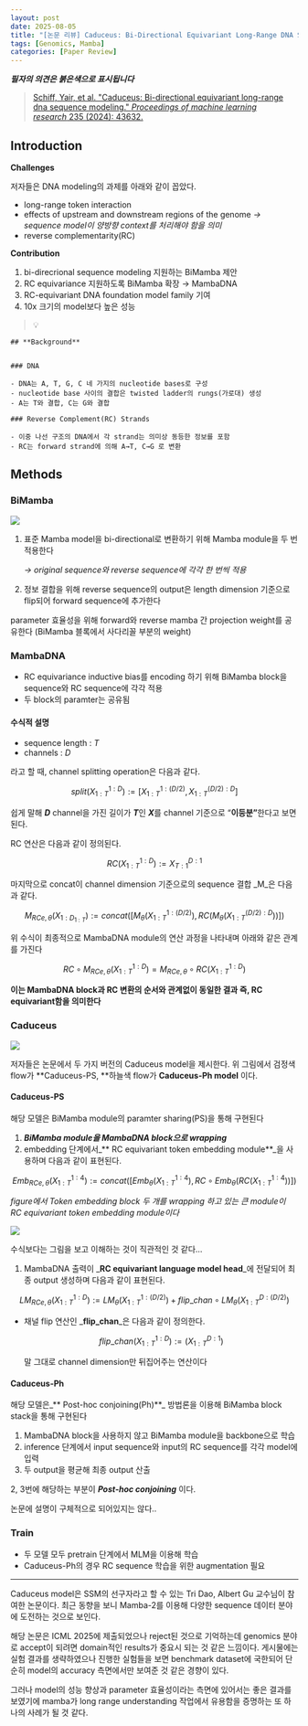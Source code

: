 ```yaml
---
layout: post
date: 2025-08-05
title: "[논문 리뷰] Caduceus: Bi-Directional Equivariant Long-Range DNA Sequence Modeling"
tags: [Genomics, Mamba]
categories: [Paper Review]
---
```


<span class="notion-red">_**필자의 의견은 붉은색으로 표시됩니다**_</span>


> [Schiff, Yair, et al. "Caduceus: Bi-directional equivariant long-range dna sequence modeling." ](https://pmc.ncbi.nlm.nih.gov/articles/PMC12189541/)[_Proceedings of machine learning research_](https://pmc.ncbi.nlm.nih.gov/articles/PMC12189541/)[ 235 (2024): 43632.](https://pmc.ncbi.nlm.nih.gov/articles/PMC12189541/)



## Introduction


**Challenges**


저자들은 DNA modeling의 과제를 아래와 같이 꼽았다.

- long-range token interaction
- effects of upstream and downstream regions of the genome 
_→ sequence model이 양방향 context를 처리해야 함을 의미_
- reverse complementarity(RC)

**Contribution**

1. bi-direcrional sequence modeling 지원하는 BiMamba 제안
1. RC equivariance 지원하도록 BiMamba 확장 → MambaDNA
1. RC-equivariant DNA foundation model family 기여
1. 10x 크기의 model보다 높은 성능

> 💡 


	## **Background**


	### DNA

	- DNA는 A, T, G, C 네 가지의 nucleotide bases로 구성
	- nucleotide base 사이의 결합은 twisted ladder의 rungs(가로대) 생성
	- A는 T와 결합, C는 G와 결합

	### Reverse Complement(RC) Strands

	- 이중 나선 구조의 DNA에서 각 strand는 의미상 동등한 정보를 포함
	- RC는 forward strand에 의해 A→T, C→G 로 변환


## Methods



### BiMamba


![](https://prod-files-secure.s3.us-west-2.amazonaws.com/542b861c-36a8-4051-84e5-8804b6728dba/2c247d59-7815-4980-99f0-8f0d21f445a7/image.png?X-Amz-Algorithm=AWS4-HMAC-SHA256&X-Amz-Content-Sha256=UNSIGNED-PAYLOAD&X-Amz-Credential=ASIAZI2LB466YLEQBDYX%2F20251011%2Fus-west-2%2Fs3%2Faws4_request&X-Amz-Date=20251011T220054Z&X-Amz-Expires=3600&X-Amz-Security-Token=IQoJb3JpZ2luX2VjEHMaCXVzLXdlc3QtMiJGMEQCIDk4%2FBfgT0E431zePbUxTg%2FihcBgWT0blsnIeqbv%2FSSfAiBLayWbKyj7HlQoDwhksIUuo2T0b9tlFh2Sdwn6OC8S7Sr%2FAwgcEAAaDDYzNzQyMzE4MzgwNSIMtu6GXMBpbLINqnnbKtwDAzSYYFF5P3hTkiz6tNTMGytdF%2B7AMTNF6WAoni6SkWEuL9ArJGBLa%2FPRqEq6OPi3ME7ligQwpqyXu0iNID4b%2FF6KZQzIb%2F%2FbFS0fcRvtMNkDhx1ezEFFCYaAiG8hkk3ykhZSUJpQG6N62lODGpgfPweEcGLKqrbSFKcm0Dgep48dVksoyCpbpgH9XBnQL8w%2BbImWahgjxS4xY3NVF3R%2BOv9VavtljWJqPuJ0NrNPU1sDoREU6jR1YQCdzobqtEks552oqPw3mMWSCL6lfyw8b2lpO3vgHARGAEeHjhwmziabYAtYDcePjT9JpZRFpJ7hJteTJx0J8ArEFDbINCVestcjQz3Tl6h6CAws2seDH7zqDIw1ktVhMxj2k6bGLq5Q2O0GSSea90v7YRNaxg6KRUMj7Fc1NhHpgPzdHM3eHcg8FoP3Cg7zCfHmDssogzUGI%2Fx3wmh25Sp8x2ozIkIZdfSKdb4MY7KKh%2F%2BI%2BA2twFpVeL34pYEs1ry7xintQSwfufb21hr5Z2J3oNjPpyiJ6FnjCwOX7dc3hqI43A%2FCeSuUxfKqTADB4IfwawpdqJ78Qaj%2FYGBqGOsEzI0T7i3UowOvW1Lzk8iZeicR%2BUJ71FH4PbNa%2BYjacdKKEaUwh8WqxwY6pgFQiKR4gmd%2Fb6QmBvPHxKPPimRU3pEVcHrnv4ZOvH0kyjKkVONz1gScW8MMM66uKaYA6K3ebMaW%2FY0oEi8sXkc9o%2FWviCd0CDQrd5or4i1ObI0OK8PmxVmL%2FCOF%2FfyckDRxdlckGEmOcMb8jo4scgRKBQj%2BcjIe0ILdVEkmw3t97%2FwEttbDlhN48IWepOnPJElgmeHXlKjovulvYnrDgt9ubWbSfbba&X-Amz-Signature=f62f1786f26ba4978e85bf95122bcfcb29a51e2f93ef8c9a36f7ff0c34b0a4d4&X-Amz-SignedHeaders=host&x-amz-checksum-mode=ENABLED&x-id=GetObject)

1. 표준 Mamba model을 bi-directional로 변환하기 위해 Mamba module을 두 번 적용한다

	_→ original sequence와 reverse sequence에 각각 한 번씩 적용_

1. 정보 결합을 위해 reverse sequence의 output은 length dimension 기준으로 flip되어 forward sequence에 추가한다

parameter 효율성을 위해 forward와 reverse mamba 간 projection weight를 공유한다 (BiMamba 블록에서 사다리꼴 부분의 weight)



### MambaDNA

- RC equivariance inductive bias를 encoding 하기 위해 BiMamba block을 sequence와 RC sequence에 각각 적용
- 두 block의 paramter는 공유됨


#### 수식적 설명

- sequence length : _T_
- channels : _D_

라고 할 때,  channel splitting operation은 다음과 같다.


$$
split(X^{1:D}_{1:T}):=[X^{1:(D/2)}_{1:T},X^{(D/2):D}_{1:T}]
$$


<span class="notion-red">쉽게 말해 </span><span class="notion-red">_**D**_</span><span class="notion-red"> channel을 가진 길이가 </span><span class="notion-red">_**T**_</span><span class="notion-red">인 </span><span class="notion-red">_**X**_</span><span class="notion-red">를 channel 기준으로 “</span><span class="notion-red">**이등분”**</span><span class="notion-red">한다고 보면 된다.</span>


RC 연산은 다음과 같이 정의된다.


$$
RC(X^{1:D}_{1:T}):=X^{D:1}_{T:1}
$$


마지막으로 concat이 channel dimension 기준으로의 sequence 결합 _M_은 다음과 같다.


$$
M_{RCe,\theta}(X_{1:D_{1:T}}):=concat([M_{\theta}(X^{1:(D/2)}_{1:T}),RC(M_{\theta}(X^{(D/2):D}_{1:T}))])
$$


위 수식이 최종적으로 MambaDNA module의 연산 과정을 나타내며 아래와 같은 관계를 가진다


$$
RC\circ M_{RCe,\theta}(X^{1:D}_{1:T}) = M_{RCe,\theta} \circ RC(X^{1:D}_{1:T})
$$


**이는 MambaDNA block과 RC 변환의 순서와 관계없이 동일한 결과 즉, RC equivariant함을 의미한다**



### Caduceus


![](https://prod-files-secure.s3.us-west-2.amazonaws.com/542b861c-36a8-4051-84e5-8804b6728dba/f94a60d7-8145-473b-aef9-7c68d3ec604a/image.png?X-Amz-Algorithm=AWS4-HMAC-SHA256&X-Amz-Content-Sha256=UNSIGNED-PAYLOAD&X-Amz-Credential=ASIAZI2LB466YLEQBDYX%2F20251011%2Fus-west-2%2Fs3%2Faws4_request&X-Amz-Date=20251011T220054Z&X-Amz-Expires=3600&X-Amz-Security-Token=IQoJb3JpZ2luX2VjEHMaCXVzLXdlc3QtMiJGMEQCIDk4%2FBfgT0E431zePbUxTg%2FihcBgWT0blsnIeqbv%2FSSfAiBLayWbKyj7HlQoDwhksIUuo2T0b9tlFh2Sdwn6OC8S7Sr%2FAwgcEAAaDDYzNzQyMzE4MzgwNSIMtu6GXMBpbLINqnnbKtwDAzSYYFF5P3hTkiz6tNTMGytdF%2B7AMTNF6WAoni6SkWEuL9ArJGBLa%2FPRqEq6OPi3ME7ligQwpqyXu0iNID4b%2FF6KZQzIb%2F%2FbFS0fcRvtMNkDhx1ezEFFCYaAiG8hkk3ykhZSUJpQG6N62lODGpgfPweEcGLKqrbSFKcm0Dgep48dVksoyCpbpgH9XBnQL8w%2BbImWahgjxS4xY3NVF3R%2BOv9VavtljWJqPuJ0NrNPU1sDoREU6jR1YQCdzobqtEks552oqPw3mMWSCL6lfyw8b2lpO3vgHARGAEeHjhwmziabYAtYDcePjT9JpZRFpJ7hJteTJx0J8ArEFDbINCVestcjQz3Tl6h6CAws2seDH7zqDIw1ktVhMxj2k6bGLq5Q2O0GSSea90v7YRNaxg6KRUMj7Fc1NhHpgPzdHM3eHcg8FoP3Cg7zCfHmDssogzUGI%2Fx3wmh25Sp8x2ozIkIZdfSKdb4MY7KKh%2F%2BI%2BA2twFpVeL34pYEs1ry7xintQSwfufb21hr5Z2J3oNjPpyiJ6FnjCwOX7dc3hqI43A%2FCeSuUxfKqTADB4IfwawpdqJ78Qaj%2FYGBqGOsEzI0T7i3UowOvW1Lzk8iZeicR%2BUJ71FH4PbNa%2BYjacdKKEaUwh8WqxwY6pgFQiKR4gmd%2Fb6QmBvPHxKPPimRU3pEVcHrnv4ZOvH0kyjKkVONz1gScW8MMM66uKaYA6K3ebMaW%2FY0oEi8sXkc9o%2FWviCd0CDQrd5or4i1ObI0OK8PmxVmL%2FCOF%2FfyckDRxdlckGEmOcMb8jo4scgRKBQj%2BcjIe0ILdVEkmw3t97%2FwEttbDlhN48IWepOnPJElgmeHXlKjovulvYnrDgt9ubWbSfbba&X-Amz-Signature=2f6d770daaaac3be417a824141c79791cc982d7abc605020e3bbe1c3b3bc9a2b&X-Amz-SignedHeaders=host&x-amz-checksum-mode=ENABLED&x-id=GetObject)


저자들은 논문에서 두 가지 버전의 Caduceus model을 제시한다. 위 그림에서 검정색 flow가 **Caduceus-PS, **하늘색 flow가 **Caduceus-Ph model** 이다.



#### Caduceus-PS


해당 모델은 BiMamba module의 paramter sharing(PS)을 통해 구현된다

1. _**BiMamba module을 MambaDNA block으로 wrapping**_
1. embedding 단계에서_** RC equivariant token embedding module**_을 사용하며 다음과 같이 표현된다.

$$
Emb_{RCe,\theta}(X^{1:4}_{1:T}):=concat([Emb_{\theta}(X^{1:4}_{1:T}),RC \circ Emb_{\theta}(RC(X^{1:4}_{1:T}))])
$$


_figure에서 Token embedding block 두 개를 wrapping 하고 있는 큰 module이 RC equivariant token embedding module이다_


![](https://prod-files-secure.s3.us-west-2.amazonaws.com/542b861c-36a8-4051-84e5-8804b6728dba/b175e4da-71eb-4e91-8c23-a06dabe673c9/image.png?X-Amz-Algorithm=AWS4-HMAC-SHA256&X-Amz-Content-Sha256=UNSIGNED-PAYLOAD&X-Amz-Credential=ASIAZI2LB466YLEQBDYX%2F20251011%2Fus-west-2%2Fs3%2Faws4_request&X-Amz-Date=20251011T220054Z&X-Amz-Expires=3600&X-Amz-Security-Token=IQoJb3JpZ2luX2VjEHMaCXVzLXdlc3QtMiJGMEQCIDk4%2FBfgT0E431zePbUxTg%2FihcBgWT0blsnIeqbv%2FSSfAiBLayWbKyj7HlQoDwhksIUuo2T0b9tlFh2Sdwn6OC8S7Sr%2FAwgcEAAaDDYzNzQyMzE4MzgwNSIMtu6GXMBpbLINqnnbKtwDAzSYYFF5P3hTkiz6tNTMGytdF%2B7AMTNF6WAoni6SkWEuL9ArJGBLa%2FPRqEq6OPi3ME7ligQwpqyXu0iNID4b%2FF6KZQzIb%2F%2FbFS0fcRvtMNkDhx1ezEFFCYaAiG8hkk3ykhZSUJpQG6N62lODGpgfPweEcGLKqrbSFKcm0Dgep48dVksoyCpbpgH9XBnQL8w%2BbImWahgjxS4xY3NVF3R%2BOv9VavtljWJqPuJ0NrNPU1sDoREU6jR1YQCdzobqtEks552oqPw3mMWSCL6lfyw8b2lpO3vgHARGAEeHjhwmziabYAtYDcePjT9JpZRFpJ7hJteTJx0J8ArEFDbINCVestcjQz3Tl6h6CAws2seDH7zqDIw1ktVhMxj2k6bGLq5Q2O0GSSea90v7YRNaxg6KRUMj7Fc1NhHpgPzdHM3eHcg8FoP3Cg7zCfHmDssogzUGI%2Fx3wmh25Sp8x2ozIkIZdfSKdb4MY7KKh%2F%2BI%2BA2twFpVeL34pYEs1ry7xintQSwfufb21hr5Z2J3oNjPpyiJ6FnjCwOX7dc3hqI43A%2FCeSuUxfKqTADB4IfwawpdqJ78Qaj%2FYGBqGOsEzI0T7i3UowOvW1Lzk8iZeicR%2BUJ71FH4PbNa%2BYjacdKKEaUwh8WqxwY6pgFQiKR4gmd%2Fb6QmBvPHxKPPimRU3pEVcHrnv4ZOvH0kyjKkVONz1gScW8MMM66uKaYA6K3ebMaW%2FY0oEi8sXkc9o%2FWviCd0CDQrd5or4i1ObI0OK8PmxVmL%2FCOF%2FfyckDRxdlckGEmOcMb8jo4scgRKBQj%2BcjIe0ILdVEkmw3t97%2FwEttbDlhN48IWepOnPJElgmeHXlKjovulvYnrDgt9ubWbSfbba&X-Amz-Signature=23381ad3c1735f1e2dbebefbf14067e3237384146eb4b9fcc847e587df995318&X-Amz-SignedHeaders=host&x-amz-checksum-mode=ENABLED&x-id=GetObject)


<span class="notion-red">수식보다는 그림을 보고 이해하는 것이 직관적인 것 같다…</span>

1. MambaDNA 출력이 _**RC equivariant language model head**_에 전달되어 최종 output 생성하며 다음과 같이 표현된다.

$$
LM_{RCe,\theta}(X^{1:D}_{1:T}):= LM_{\theta}(X^{1:(D/2)}_{1:T})+flip\_chan\circ LM_{\theta}(X^{D:(D/2)}_{1:T})
$$

- 채널 flip 연산인 _**flip\_chan**_은 다음과 같이 정의한다.

	$$
	flip\_chan(X^{1:D}_{1:T}):=(X^{D:1}_{1:T})
	$$


	말 그대로 channel dimension만 뒤집어주는 연산이다



#### Caduceus-Ph


해당 모델은_** Post-hoc conjoining(Ph)**_ 방법론을 이용해 BiMamba block stack을 통해 구현된다

1. MambaDNA block을 사용하지 않고 BiMamba module을 backbone으로 학습
1. inference 단계에서 input sequence와 input의 RC sequence를 각각 model에 입력
1. 두 output을 평균해 최종 output 산출

2, 3번에 해당하는 부분이 _**Post-hoc conjoining**_ 이다.


<span class="notion-red">논문에 설명이 구체적으로 되어있지는 않다..</span>



### Train

- 두 모델 모두 pretrain 단계에서 MLM을 이용해 학습
- Caduceus-Ph의 경우 RC sequence 학습을 위한 augmentation 필요

---


<span class="notion-red">Caduceus model은 SSM의 선구자라고 할 수 있는 Tri Dao, Albert Gu 교수님이 참여한 논문이다. 최근 동향을 보니 Mamba-2를 이용해 다양한 sequence 데이터 분야에 도전하는 것으로 보인다.</span>


<span class="notion-red">해당 논문은 ICML 2025에 제출되었으나 reject된 것으로 기억하는데 genomics 분야로 accept이 되려면 domain적인 results가 중요시 되는 것 같은 느낌이다. 게시물에는 실험 결과를 생략하였으나 진행한 실험들을 보면 benchmark dataset에 국한되어 단순히 model의 accuracy 측면에서만 보여준 것 같은 경향이 있다.</span>


<span class="notion-red">그러나 model의 성능 향상과 parameter 효율성이라는 측면에 있어서는 좋은 결과를 보였기에 mamba가 long range understanding 작업에서 유용함을 증명하는 또 하나의 사례가 될 것 같다.</span>

